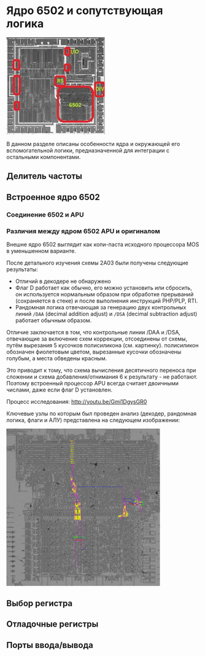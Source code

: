 # Ядро 6502 и сопутствующая логика

![apu_locator_core](/BreakingNESWiki/imgstore/apu/apu_locator_core.jpg)

В данном разделе описаны особенности ядра и окружающей его вспомогательной логики, предназначенной для интеграции с остальными компонентами.

## Делитель частоты

## Встроенное ядро 6502

### Соединение 6502 и APU

### Различия между ядром 6502 APU и оригиналом

Внешне ядро 6502 выглядит как копи-паста исходного процессора MOS в уменьшенном варианте.

После детального изучения схемы 2A03 были получены следующие результаты:
- Отличий в декодере не обнаружено
- Флаг D работает как обычно, его можно установить или сбросить, он используется нормальным образом при обработке прерываний (сохраняется в стеке) и после выполнения инструкций PHP/PLP, RTI.
- Рандомная логика отвечающая за генерацию двух контрольных линий `/DAA` (decimal addition adjust) и `/DSA` (decimal subtraction adjust) работает обычным образом.

Отличие заключается в том, что контрольные линии /DAA и /DSA, отвечающие за включение схем коррекции, отсоединены от схемы, путём вырезания 5 кусочков полисиликона (см. картинку). полисиликон обозначен фиолетовым цветом, вырезанные кусочки обозначены голубым, а места обведены красным.

Это приводит к тому, что схема вычисления десятичного переноса при сложении и схема добавления/отнимания 6 к результату - не работают. Поэтому встроенный процессор APU всегда считает двоичными числами, даже если флаг D установлен.

Процесс исследования: http://youtu.be/Gmi1DgysGR0

Ключевые узлы по которым был проведен анализ (декодер, рандомная логика, флаги и АЛУ) представлена на следующем изображении:

<img src="/BreakingNESWiki/imgstore/apu/2a03_6502_diff_sm.jpg" width="400px">

## Выбор регистра

## Отладочные регистры

## Порты ввода/вывода
